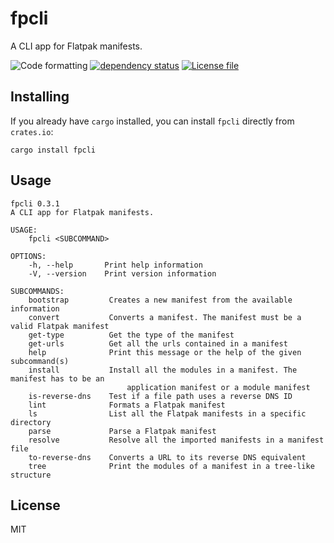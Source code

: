# fpcli
A CLI app for Flatpak manifests.

![Code formatting](https://github.com/louib/fpcli/workflows/formatting/badge.svg)
[![dependency status](https://deps.rs/repo/github/louib/fpcli/status.svg)](https://deps.rs/repo/github/louib/fpcli)
[![License file](https://img.shields.io/github/license/louib/fpcli)](https://github.com/louib/fpcli/blob/master/LICENSE)

## Installing
If you already have `cargo` installed, you can install `fpcli` directly from `crates.io`:
```
cargo install fpcli
```

## Usage
```
fpcli 0.3.1
A CLI app for Flatpak manifests.

USAGE:
    fpcli <SUBCOMMAND>

OPTIONS:
    -h, --help       Print help information
    -V, --version    Print version information

SUBCOMMANDS:
    bootstrap         Creates a new manifest from the available information
    convert           Converts a manifest. The manifest must be a valid Flatpak manifest
    get-type          Get the type of the manifest
    get-urls          Get all the urls contained in a manifest
    help              Print this message or the help of the given subcommand(s)
    install           Install all the modules in a manifest. The manifest has to be an
                          application manifest or a module manifest
    is-reverse-dns    Test if a file path uses a reverse DNS ID
    lint              Formats a Flatpak manifest
    ls                List all the Flatpak manifests in a specific directory
    parse             Parse a Flatpak manifest
    resolve           Resolve all the imported manifests in a manifest file
    to-reverse-dns    Converts a URL to its reverse DNS equivalent
    tree              Print the modules of a manifest in a tree-like structure
```

## License
MIT
